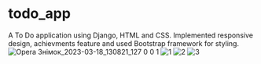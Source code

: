 # todo_app
A To Do application using Django, HTML and CSS. Implemented responsive design, achievments feature and used Bootstrap framework for styling.
![Opera Знімок_2023-03-18_130821_127 0 0 1](https://user-images.githubusercontent.com/78152547/226101762-c1be287e-b856-4f58-86c5-5f92357845bb.png)
![1](https://user-images.githubusercontent.com/78152547/226101860-02647ee2-953b-4837-9a0d-1396f31f0ab2.png)
![2](https://user-images.githubusercontent.com/78152547/226101908-bae3482d-9c8a-463c-b9fe-159f8f1f86af.png)
![3](https://user-images.githubusercontent.com/78152547/226101941-07ed3891-487b-4c0c-b8bf-413538cb1b13.png)
